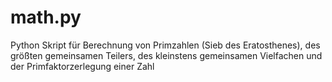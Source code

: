 # math.py
Python Skript für Berechnung von Primzahlen (Sieb des Eratosthenes), des größten gemeinsamen Teilers, des kleinstens gemeinsamen Vielfachen und der Primfaktorzerlegung einer Zahl

